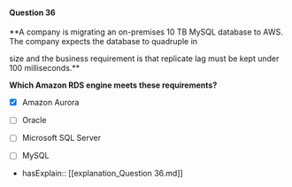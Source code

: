 #### Question  36

**A company is migrating an on-premises 10 TB MySQL database to AWS. The company expects the database to quadruple in

size and the business requirement is that replicate lag must be kept under 100 milliseconds.**

**Which Amazon RDS engine meets these requirements?**

- [x] Amazon Aurora

- [ ] Oracle

- [ ] Microsoft SQL Server

- [ ] MySQL

- hasExplain:: [[explanation_Question  36.md]]
